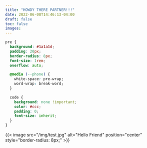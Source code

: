 ```yaml
---
title: "HOWDY THERE PARTNER!!!"
date: 2022-06-08T14:46:13-04:00
draft: false
toc: false
images:
---
```

``` css
pre {
  background: #1a1a1d;
  padding: 20px;
  border-radius: 8px;
  font-size: 1rem;
  overflow: auto;

  @media (--phone) {
    white-space: pre-wrap;
    word-wrap: break-word;
  }

  code {
    background: none !important;
    color: #ccc;
    padding: 0;
    font-size: inherit;
  }
}
```

{{< image src="/img/test.jpg" alt="Hello Friend" position="center" style="border-radius: 8px;" >}}